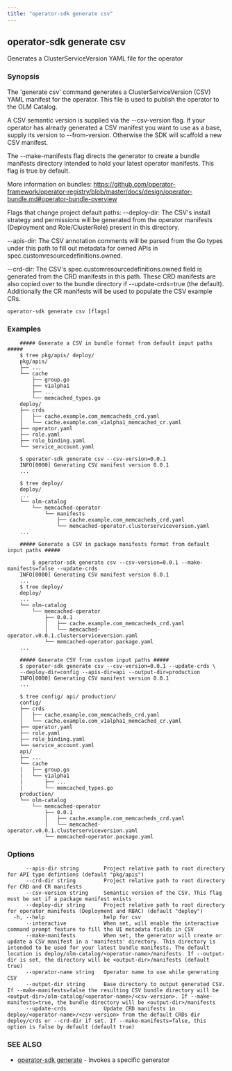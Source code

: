 ```yaml
---
title: "operator-sdk generate csv"
---
```

## operator-sdk generate csv

Generates a ClusterServiceVersion YAML file for the operator

### Synopsis

The 'generate csv' command generates a ClusterServiceVersion (CSV) YAML manifest
for the operator. This file is used to publish the operator to the OLM Catalog.

A CSV semantic version is supplied via the --csv-version flag. If your operator
has already generated a CSV manifest you want to use as a base, supply its
version to --from-version. Otherwise the SDK will scaffold a new CSV manifest.

The --make-manifests flag directs the generator to create a bundle manifests directory
intended to hold your latest operator manifests. This flag is true by default.

More information on bundles:
https://github.com/operator-framework/operator-registry/blob/master/docs/design/operator-bundle.md#operator-bundle-overview

Flags that change project default paths:
  --deploy-dir:
    The CSV's install strategy and permissions will be generated from the operator manifests
    (Deployment and Role/ClusterRole) present in this directory.

  --apis-dir:
    The CSV annotation comments will be parsed from the Go types under this path to
    fill out metadata for owned APIs in spec.customresourcedefinitions.owned.

  --crd-dir:
    The CSV's spec.customresourcedefinitions.owned field is generated from the CRD manifests
    in this path. These CRD manifests are also copied over to the bundle directory if
    --update-crds=true (the default). Additionally the CR manifests will be used to populate
    the CSV example CRs.


```
operator-sdk generate csv [flags]
```

### Examples

```
    ##### Generate a CSV in bundle format from default input paths #####
    $ tree pkg/apis/ deploy/
    pkg/apis/
    ├── ...
    └── cache
        ├── group.go
        ├── v1alpha1
        ├── ...
        └── memcached_types.go
    deploy/
    ├── crds
    │   ├── cache.example.com_memcacheds_crd.yaml
    │   └── cache.example.com_v1alpha1_memcached_cr.yaml
    ├── operator.yaml
    ├── role.yaml
    ├── role_binding.yaml
    └── service_account.yaml

    $ operator-sdk generate csv --csv-version=0.0.1
    INFO[0000] Generating CSV manifest version 0.0.1
    ...

    $ tree deploy/
    deploy/
    ...
    └── olm-catalog
        └── memcached-operator
            └── manifests
                ├── cache.example.com_memcacheds_crd.yaml
                └── memcached-operator.clusterserviceversion.yaml
    ...

    ##### Generate a CSV in package manifests format from default input paths #####

		$ operator-sdk generate csv --csv-version=0.0.1 --make-manifests=false --update-crds
    INFO[0000] Generating CSV manifest version 0.0.1
    ...
    $ tree deploy/
    deploy/
    ...
    └── olm-catalog
        └── memcached-operator
            ├── 0.0.1
            │   ├── cache.example.com_memcacheds_crd.yaml
            │   └── memcached-operator.v0.0.1.clusterserviceversion.yaml
            └── memcached-operator.package.yaml
    ...

    ##### Generate CSV from custom input paths #####
    $ operator-sdk generate csv --csv-version=0.0.1 --update-crds \
    --deploy-dir=config --apis-dir=api --output-dir=production
    INFO[0000] Generating CSV manifest version 0.0.1
    ...

    $ tree config/ api/ production/
    config/
    ├── crds
    │   ├── cache.example.com_memcacheds_crd.yaml
    │   └── cache.example.com_v1alpha1_memcached_cr.yaml
    ├── operator.yaml
    ├── role.yaml
    ├── role_binding.yaml
    └── service_account.yaml
    api/
    ├── ...
    └── cache
    |   ├── group.go
    |   └── v1alpha1
    |       ├── ...
    |       └── memcached_types.go
    production/
    └── olm-catalog
        └── memcached-operator
            ├── 0.0.1
            │   ├── cache.example.com_memcacheds_crd.yaml
            │   └── memcached-operator.v0.0.1.clusterserviceversion.yaml
            └── memcached-operator.package.yaml

```

### Options

```
      --apis-dir string        Project relative path to root directory for API type defintions (default "pkg/apis")
      --crd-dir string         Project relative path to root directory for CRD and CR manifests
      --csv-version string     Semantic version of the CSV. This flag must be set if a package manifest exists
      --deploy-dir string      Project relative path to root directory for operator manifests (Deployment and RBAC) (default "deploy")
  -h, --help                   help for csv
      --interactive            When set, will enable the interactive command prompt feature to fill the UI metadata fields in CSV
      --make-manifests         When set, the generator will create or update a CSV manifest in a 'manifests' directory. This directory is intended to be used for your latest bundle manifests. The default location is deploy/olm-catalog/<operator-name>/manifests. If --output-dir is set, the directory will be <output-dir>/manifests (default true)
      --operator-name string   Operator name to use while generating CSV
      --output-dir string      Base directory to output generated CSV. If --make-manifests=false the resulting CSV bundle directory will be <output-dir>/olm-catalog/<operator-name>/<csv-version>. If --make-manifests=true, the bundle directory will be <output-dir>/manifests
      --update-crds            Update CRD manifests in deploy/<operator-name>/<csv-version> from the default CRDs dir deploy/crds or --crd-dir if set. If --make-manifests=false, this option is false by default (default true)
```

### SEE ALSO

* [operator-sdk generate](../operator-sdk_generate)	 - Invokes a specific generator

